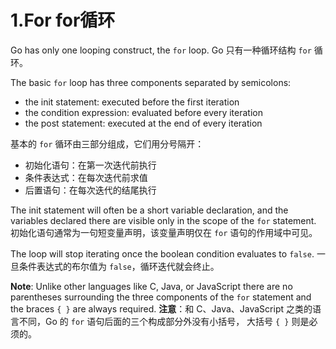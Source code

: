 

1.For for循环
======

Go has only one looping construct, the `for` loop.
Go 只有一种循环结构 `for` 循环。

The basic `for` loop has three components separated by semicolons:
* the init statement: executed before the first iteration
* the condition expression: evaluated before every iteration
* the post statement: executed at the end of every iteration

基本的 `for` 循环由三部分组成，它们用分号隔开：
* 初始化语句：在第一次迭代前执行
* 条件表达式：在每次迭代前求值
* 后置语句：在每次迭代的结尾执行

The init statement will often be a short variable declaration, 
and the variables declared there are visible only in the scope of the `for` statement.
初始化语句通常为一句短变量声明，该变量声明仅在 `for` 语句的作用域中可见。

The loop will stop iterating once the boolean condition evaluates to `false`.
一旦条件表达式的布尔值为 `false`，循环迭代就会终止。

**Note**: Unlike other languages like C, Java, or JavaScript there are no parentheses surrounding 
the three components of the `for` statement and the braces `{ }` are always required.
**注意**：和 C、Java、JavaScript 之类的语言不同，Go 的 `for` 语句后面的三个构成部分外没有小括号， 大括号 `{ }` 则是必须的。

